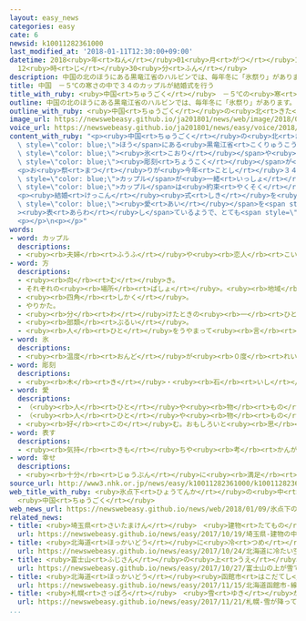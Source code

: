 ```yaml
---
layout: easy_news
categories: easy
cate: 6
newsid: k10011282361000
last_modified_at: '2018-01-11T12:30:00+09:00'
datetime: 2018<ruby>年<rt>ねん</rt></ruby>01<ruby>月<rt>がつ</rt></ruby>11<ruby>日<rt>にち</rt></ruby>
  12<ruby>時<rt>じ</rt></ruby>30<ruby>分<rt>ふん</rt></ruby>
description: 中国の北のほうにある黒竜江省のハルビンでは、毎年冬に「氷祭り」があります。
title: 中国　－５℃の寒さの中で３４のカップルが結婚式を行う
title_with_ruby: <ruby>中国<rt>ちゅうごく</rt></ruby>　－５℃の<ruby>寒<rt>さむ</rt></ruby>さの<ruby>中<rt>なか</rt></ruby>で３４のカップルが<ruby>結婚<rt>けっこん</rt></ruby><ruby>式<rt>しき</rt></ruby>を<ruby>行<rt>おこな</rt></ruby>う
outline: 中国の北のほうにある黒竜江省のハルビンでは、毎年冬に「氷祭り」があります。
outline_with_ruby: <ruby>中国<rt>ちゅうごく</rt></ruby>の<ruby>北<rt>きた</rt></ruby>のほうにある<ruby>黒竜江省<rt>こくりゅうこうしょう</rt></ruby>のハルビンでは、<ruby>毎年<rt>まいとし</rt></ruby><ruby>冬<rt>ふゆ</rt></ruby>に「<ruby>氷祭<rt>こおりまつ</rt></ruby>り」があります。
image_url: https://newswebeasy.github.io/ja201801/news/web/image/2018/01/09/K10011282361_1801091008_1801091009_01_02.jpg
voice_url: https://newswebeasy.github.io/ja201801/news/easy/voice/2018/01/11/k10011282361000.mp3
content_with_ruby: "<p><ruby>中国<rt>ちゅうごく</rt></ruby>の<ruby>北<rt>きた</rt></ruby>の<span\
  \ style=\"color: blue;\">ほう</span>にある<ruby>黒竜江省<rt>こくりゅうこうしょう</rt></ruby>のハルビンでは、<ruby>毎年<rt>まいとし</rt></ruby><ruby>冬<rt>ふゆ</rt></ruby>に「<ruby>氷祭<rt>こおりまつ</rt></ruby>り」があります。このお<ruby>祭<rt>まつ</rt></ruby>りは、<span\
  \ style=\"color: blue;\"><ruby>氷<rt>こおり</rt></ruby></span>や<ruby>雪<rt>ゆき</rt></ruby>で<ruby>作<rt>つく</rt></ruby>った<span\
  \ style=\"color: blue;\"><ruby>彫刻<rt>ちょうこく</rt></ruby></span>が<ruby>飾<rt>かざ</rt></ruby>ってあって、１０００<ruby>万<rt>まん</rt></ruby><ruby>人<rt>にん</rt></ruby><ruby>以上<rt>いじょう</rt></ruby>が<ruby>見<rt>み</rt></ruby>に<ruby>来<rt>き</rt></ruby>ます。</p>\n\
  <p>お<ruby>祭<rt>まつ</rt></ruby>りが<ruby>今年<rt>ことし</rt></ruby>３４<ruby>回<rt>かい</rt></ruby><ruby>目<rt>め</rt></ruby>になったため、<ruby>会場<rt>かいじょう</rt></ruby>では３４の<span\
  \ style=\"color: blue;\">カップル</span>が<ruby>一緒<rt>いっしょ</rt></ruby>に<ruby>結婚<rt>けっこん</rt></ruby><ruby>式<rt>しき</rt></ruby>を<ruby>行<rt>おこな</rt></ruby>いました。－５℃の<ruby>寒<rt>さむ</rt></ruby>さの<ruby>中<rt>なか</rt></ruby>で、<span\
  \ style=\"color: blue;\">カップル</span>は<ruby>約束<rt>やくそく</rt></ruby>のことばを<ruby>言<rt>い</rt></ruby>ったあと、<ruby>雪<rt>ゆき</rt></ruby>が<ruby>降<rt>ふ</rt></ruby>るまちの<ruby>中<rt>なか</rt></ruby>を<ruby>歩<rt>ある</rt></ruby>きました。</p>\n\
  <p><ruby>結婚<rt>けっこん</rt></ruby><ruby>式<rt>しき</rt></ruby>を<ruby>行<rt>おこな</rt></ruby>った<ruby>女性<rt>じょせい</rt></ruby>は「<ruby>白<rt>しろ</rt></ruby>い<ruby>雪<rt>ゆき</rt></ruby>は<ruby>私<rt>わたし</rt></ruby>たちの<span\
  \ style=\"color: blue;\"><ruby>愛<rt>あい</rt></ruby></span>を<span style=\"color: blue;\"\
  ><ruby>表<rt>あらわ</rt></ruby>し</span>ているようで、とても<span style=\"color: blue;\"><ruby>幸<rt>しあわ</rt></ruby>せ</span>です」と<ruby>話<rt>はな</rt></ruby>していました。</p>\n\
  <p></p>\n<p></p>"
words:
- word: カップル
  descriptions:
  - <ruby><rb>夫婦</rb><rt>ふうふ</rt></ruby>や<ruby><rb>恋人</rb><rt>こいびと</rt></ruby>のような、<ruby><rb>男</rb><rt>おとこ</rt></ruby>と<ruby><rb>女</rb><rt>おんな</rt></ruby>のひと<ruby><rb>組</rb><rt>く</rt></ruby>み。
- word: 方
  descriptions:
  - <ruby><rb>向</rb><rt>む</rt></ruby>き。
  - それぞれの<ruby><rb>場所</rb><rt>ばしょ</rt></ruby>。<ruby><rb>地域</rb><rt>ちいき</rt></ruby>。
  - <ruby><rb>四角</rb><rt>しかく</rt></ruby>。
  - やりかた。
  - <ruby><rb>分</rb><rt>わ</rt></ruby>けたときの<ruby><rb>一</rb><rt>ひと</rt></ruby>つ。
  - <ruby><rb>部類</rb><rt>ぶるい</rt></ruby>。
  - <ruby><rb>人</rb><rt>ひと</rt></ruby>をうやまって<ruby><rb>言</rb><rt>い</rt></ruby>うことば。かた。
- word: 氷
  descriptions:
  - <ruby><rb>温度</rb><rt>おんど</rt></ruby>が<ruby><rb>０度</rb><rt>れいど</rt></ruby>より<ruby><rb>低</rb><rt>ひく</rt></ruby>くなって、<ruby><rb>水</rb><rt>みず</rt></ruby>が<ruby><rb>固</rb><rt>かた</rt></ruby>まったもの。
- word: 彫刻
  descriptions:
  - <ruby><rb>木</rb><rt>き</rt></ruby>・<ruby><rb>石</rb><rt>いし</rt></ruby>・<ruby><rb>金属</rb><rt>きんぞく</rt></ruby>などを、ほったりけずったりして、いろいろな<ruby><rb>形</rb><rt>かたち</rt></ruby>をつくること。また、その<ruby><rb>作品</rb><rt>さくひん</rt></ruby>。
- word: 愛
  descriptions:
  - （<ruby><rb>人</rb><rt>ひと</rt></ruby>や<ruby><rb>物</rb><rt>もの</rt></ruby>を）かわいがる。かわいく<ruby><rb>思</rb><rt>おも</rt></ruby>う。また、その<ruby><rb>気持</rb><rt>きも</rt></ruby>ち。
  - （<ruby><rb>人</rb><rt>ひと</rt></ruby>や<ruby><rb>物</rb><rt>もの</rt></ruby>を）<ruby><rb>大切</rb><rt>たいせつ</rt></ruby>にする。また、その<ruby><rb>気持</rb><rt>きも</rt></ruby>ち。
  - <ruby><rb>好</rb><rt>この</rt></ruby>む。おもしろいと<ruby><rb>思</rb><rt>おも</rt></ruby>う。
- word: 表す
  descriptions:
  - <ruby><rb>気持</rb><rt>きも</rt></ruby>ちや<ruby><rb>考</rb><rt>かんが</rt></ruby>えなどを、ことばや<ruby><rb>表情</rb><rt>ひょうじょう</rt></ruby>に<ruby><rb>出</rb><rt>だ</rt></ruby>したり、<ruby><rb>絵</rb><rt>え</rt></ruby>や<ruby><rb>音楽</rb><rt>おんがく</rt></ruby>などにしたりする。
- word: 幸せ
  descriptions:
  - <ruby><rb>十分</rb><rt>じゅうぶん</rt></ruby>に<ruby><rb>満足</rb><rt>まんぞく</rt></ruby>している<ruby><rb>状態</rb><rt>じょうたい</rt></ruby>。<ruby><rb>幸福</rb><rt>こうふく</rt></ruby>。
source_url: http://www3.nhk.or.jp/news/easy/k10011282361000/k10011282361000.html
web_title_with_ruby: <ruby>氷点下<rt>ひょうてんか</rt></ruby>の<ruby>中<rt>なか</rt></ruby>で34<ruby>組<rt>くみ</rt></ruby>が<ruby>合同<rt>ごうどう</rt></ruby><ruby>結婚式<rt>けっこんしき</rt></ruby>
  <ruby>中国<rt>ちゅうごく</rt></ruby>
web_news_url: https://newswebeasy.github.io/news/web/2018/01/09/氷点下の中で34組が合同結婚式-中国
related_news:
- title: <ruby>埼玉県<rt>さいたまけん</rt></ruby>　<ruby>建物<rt>たてもの</rt></ruby>の<ruby>中<rt>なか</rt></ruby>にあるスキー<ruby>場<rt>じょう</rt></ruby>でゲレンデの<ruby>準備<rt>じゅんび</rt></ruby>
  url: https://newswebeasy.github.io/news/easy/2017/10/19/埼玉県-建物の中にあるスキー場でゲレンデの準備
- title: <ruby>北海道<rt>ほっかいどう</rt></ruby>に<ruby>冷<rt>つめ</rt></ruby>たい<ruby>空気<rt>くうき</rt></ruby>が<ruby>入<rt>はい</rt></ruby>って<ruby>雪<rt>ゆき</rt></ruby>が<ruby>降<rt>ふ</rt></ruby>る
  url: https://newswebeasy.github.io/news/easy/2017/10/24/北海道に冷たい空気が入って雪が降る
- title: <ruby>富士山<rt>ふじさん</rt></ruby>の<ruby>上<rt>うえ</rt></ruby>が<ruby>雪<rt>ゆき</rt></ruby>で<ruby>白<rt>しろ</rt></ruby>くなる
  url: https://newswebeasy.github.io/news/easy/2017/10/27/富士山の上が雪で白くなる
- title: <ruby>北海道<rt>ほっかいどう</rt></ruby><ruby>函館市<rt>はこだてし</rt></ruby>　<ruby>線路<rt>せんろ</rt></ruby>の<ruby>雪<rt>ゆき</rt></ruby>を<ruby>掃<rt>は</rt></ruby>く「ササラ<ruby>電車<rt>でんしゃ</rt></ruby>」を<ruby>点検<rt>てんけん</rt></ruby>する
  url: https://newswebeasy.github.io/news/easy/2017/11/15/北海道函館市-線路の雪を掃くササラ電車を点検する
- title: <ruby>札幌<rt>さっぽろ</rt></ruby>　<ruby>雪<rt>ゆき</rt></ruby>が<ruby>降<rt>ふ</rt></ruby>って「ササラ<ruby>電車<rt>でんしゃ</rt></ruby>」が<ruby>出発<rt>しゅっぱつ</rt></ruby>する
  url: https://newswebeasy.github.io/news/easy/2017/11/21/札幌-雪が降ってササラ電車が出発する
...
```


